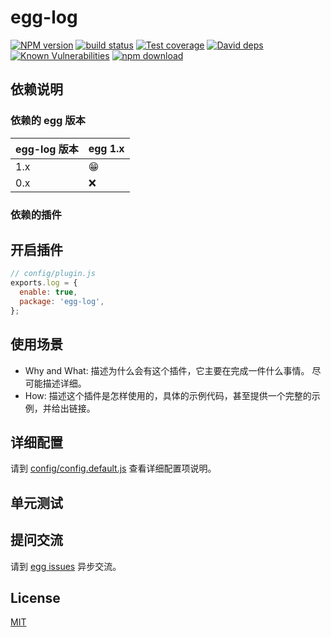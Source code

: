 # egg-log

[![NPM version][npm-image]][npm-url]
[![build status][travis-image]][travis-url]
[![Test coverage][codecov-image]][codecov-url]
[![David deps][david-image]][david-url]
[![Known Vulnerabilities][snyk-image]][snyk-url]
[![npm download][download-image]][download-url]

[npm-image]: https://img.shields.io/npm/v/egg-log.svg?style=flat-square
[npm-url]: https://npmjs.org/package/egg-log
[travis-image]: https://img.shields.io/travis/eggjs/egg-log.svg?style=flat-square
[travis-url]: https://travis-ci.org/eggjs/egg-log
[codecov-image]: https://img.shields.io/codecov/c/github/eggjs/egg-log.svg?style=flat-square
[codecov-url]: https://codecov.io/github/eggjs/egg-log?branch=master
[david-image]: https://img.shields.io/david/eggjs/egg-log.svg?style=flat-square
[david-url]: https://david-dm.org/eggjs/egg-log
[snyk-image]: https://snyk.io/test/npm/egg-log/badge.svg?style=flat-square
[snyk-url]: https://snyk.io/test/npm/egg-log
[download-image]: https://img.shields.io/npm/dm/egg-log.svg?style=flat-square
[download-url]: https://npmjs.org/package/egg-log

<!--
Description here.
-->

## 依赖说明

### 依赖的 egg 版本

egg-log 版本 | egg 1.x
--- | ---
1.x | 😁
0.x | ❌

### 依赖的插件
<!--

如果有依赖其它插件，请在这里特别说明。如

- security
- multipart

-->

## 开启插件

```js
// config/plugin.js
exports.log = {
  enable: true,
  package: 'egg-log',
};
```

## 使用场景

- Why and What: 描述为什么会有这个插件，它主要在完成一件什么事情。
尽可能描述详细。
- How: 描述这个插件是怎样使用的，具体的示例代码，甚至提供一个完整的示例，并给出链接。

## 详细配置

请到 [config/config.default.js](config/config.default.js) 查看详细配置项说明。

## 单元测试

<!-- 描述如何在单元测试中使用此插件，例如 schedule 如何触发。无则省略。-->

## 提问交流

请到 [egg issues](https://github.com/eggjs/egg/issues) 异步交流。

## License

[MIT](LICENSE)
